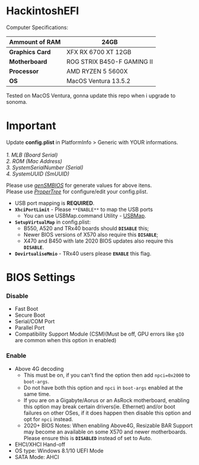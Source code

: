 # HackintoshEFI
Computer Specifications:

| **Ammount of RAM** | 24GB                       |
|--------------------|----------------------------|
| **Graphics Card**  | XFX RX 6700 XT 12GB        |
| **Motherboard**    | ROG STRIX B450-F GAMING II |
| **Processor**      | AMD RYZEN 5 5600X          |
| **OS**             | MacOS Ventura 13.5.2       |

Tested on MacOS Ventura, gonna update this repo when i upgrade to sonoma.

# Important

Update **config.plist** in PlatformInfo > Generic with YOUR informations.
<br><br>
*1. MLB (Board Serial)
<br>
2. ROM (Mac Address)
<br>
3. SystemSerialNumber (Serial)
<br>
4. SystemUUID (SmUUID)*

Please use [*genSMBIOS*](https://github.com/corpnewt/GenSMBIOS/archive/refs/heads/master.zip) for generate values for above itens.
<br>
Please use [*ProperTree*](https://github.com/corpnewt/ProperTree/archive/refs/heads/master.zip) for configure/edit your config.plist.

- USB port mapping is **REQUIRED**.
- **`XhciPortLimit`** - Please `**ENABLE**` to map the USB ports
	- You can use USBMap.command Utility - [USBMap](https://github.com/corpnewt/USBMap).
- **`SetupVirtualMap`** in config.plist:
	- B550, A520 and TRx40 boards should **`DISABLE`** this;
	- Newer BIOS versions of X570 also require this **`DISABLE`**;
	- X470 and B450 with late 2020 BIOS updates also require this **`DISABLE`**.
- **`DevirtualiseMmio`** - TRx40 users please **`ENABLE`** this flag.

# BIOS Settings

### Disable
- Fast Boot
- Secure Boot
- Serial/COM Port
- Parallel Port
- Compatibility Support Module (CSM)(Must be off, GPU errors like `gIO` are common when this option in enabled)

### Enable
- Above 4G decoding
	- This must be on, if you can't find the option then add `npci=0x2000` to `boot-args`. 
	- Do not have both this option and `npci` in `boot-args` enabled at the same time.
	- If you are on a Gigabyte/Aorus or an AsRock motherboard, enabling this option may break certain drivers(ie. Ethernet) and/or boot failures on other OSes, if it does happen then disable this option and opt for `npci` instead.
	- 2020+ BIOS Notes: When enabling Above4G, Resizable BAR Support may become an available on some X570 and newer motherboards. Please ensure this is **`DISABLED`** instead of set to Auto.
- EHCI/XHCI Hand-off
- OS type: Windows 8.1/10 UEFI Mode
- SATA Mode: AHCI
